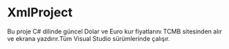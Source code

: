 # XmlProject
 Bu proje C# dilinde güncel Dolar ve Euro kur fiyatlarını TCMB sitesinden alır ve ekrana yazdırır.Tüm Visual Studio sürümlerinde çalışır.
